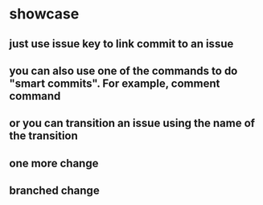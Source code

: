 # showcase
## just use issue key to link commit to an issue
## you can also use one of the commands to do "smart commits". For example, comment command
## or you can transition an issue using the name of the transition
## one more change

## branched change
